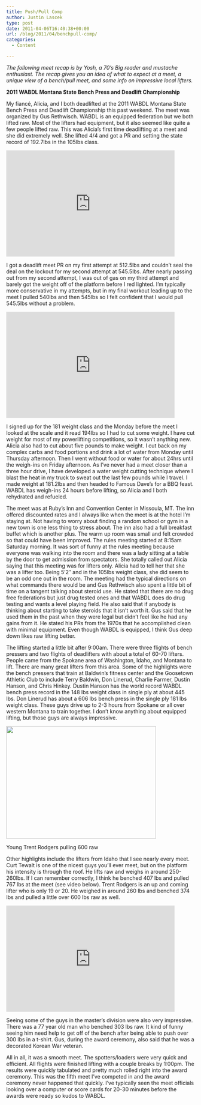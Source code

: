 ```yaml
---
title: Push/Pull Comp
author: Justin Lascek
type: post
date: 2011-04-06T16:40:38+00:00
url: /blog/2011/04/benchpull-comp/
categories:
  - Content

---
```

_The following meet recap is by Yosh, a 70&#8217;s Big reader and mustache enthusiast. The recap gives you an idea of what to expect at a meet, a unique view of a bench/pull meet, and some info on impressive local lifters._
  

  
**2011 WABDL Montana State Bench Press and Deadlift Championship**
  

  
My fiancé, Alicia, and I both deadlifted at the 2011 WABDL Montana State Bench Press and Deadlift Championship this past weekend. The meet was organized by Gus Rethwisch. WABDL is an equipped federation but we both lifted raw. Most of the lifters had equipment, but it also seemed like quite a few people lifted raw. This was Alicia&#8217;s first time deadlifting at a meet and she did extremely well. She lifted 4/4 and got a PR and setting the state record of 192.7lbs in the 105lbs class.
  
<iframe title="YouTube video player" width="450" height="283" src="http://www.youtube.com/embed/TXzHk9VoKN8" frameborder="0" allowfullscreen></iframe>
  

  
I got a deadlift meet PR on my first attempt at 512.5lbs and couldn&#8217;t seal the deal on the lockout for my second attempt at 545.5lbs. After nearly passing out from my second attempt, I was out of gas on my third attempt and barely got the weight off of the platform before I red lighted. I&#8217;m typically more conservative in my attempts, but in my final workout leading up to the meet I pulled 540lbs and then 545lbs so I felt confident that I would pull 545.5lbs without a problem.
  

  
<iframe title="YouTube video player" width="450" height="283" src="http://www.youtube.com/embed/V0sYzByLBzQ" frameborder="0" allowfullscreen></iframe>
  

  
I signed up for the 181 weight class and the Monday before the meet I looked at the scale and it read 194lbs so I had to cut some weight. I have cut weight for most of my powerlifting competitions, so it wasn&#8217;t anything new. Alicia also had to cut about five pounds to make weight. I cut back on my complex carbs and food portions and drink a lot of water from Monday until Thursday afternoon. Then I went without food or water for about 24hrs until the weigh-ins on Friday afternoon. As I&#8217;ve never had a meet closer than a three hour drive, I have developed a water weight cutting technique where I blast the heat in my truck to sweat out the last few pounds while I travel. I made weight at 181.2lbs and then headed to Famous Dave&#8217;s for a BBQ feast. WABDL has weigh-ins 24 hours before lifting, so Alicia and I both rehydrated and refueled.
  

  
The meet was at Ruby&#8217;s Inn and Convention Center in Missoula, MT. The inn offered discounted rates and I always like when the meet is at the hotel I&#8217;m staying at. Not having to worry about finding a random school or gym in a new town is one less thing to stress about. The inn also had a full breakfast buffet which is another plus. The warm up room was small and felt crowded so that could have been improved. The rules meeting started at 8:15am Saturday morning. It was sort of funny at the rules meeting because everyone was walking into the room and there was a lady sitting at a table by the door to get admission from spectators. She totally called out Alicia saying that this meeting was for lifters only. Alicia had to tell her that she was a lifter too. Being 5&#8217;2&#8243; and in the 105lbs weight class, she did seem to be an odd one out in the room. The meeting had the typical directions on what commands there would be and Gus Rethwisch also spent a little bit of time on a tangent talking about steroid use. He stated that there are no drug free federations but just drug tested ones and that WABDL does do drug testing and wants a level playing field. He also said that if anybody is thinking about starting to take steroids that it isn&#8217;t worth it. Gus said that he used them in the past when they were legal but didn&#8217;t feel like he had any gains from it. He stated his PRs from the 1970s that he accomplished clean with minimal equipment. Even though WABDL is equipped, I think Gus deep down likes raw lifting better.
  

  
The lifting started a little bit after 9:00am. There were three flights of bench pressers and two flights of deadlifters with about a total of 60-70 lifters. People came from the Spokane area of Washington, Idaho, and Montana to lift. There are many great lifters from this area. Some of the highlights were the bench pressers that train at Baldwin&#8217;s fitness center and the Goosetown Athletic Club to include Terry Baldwin, Don Linerud, Charlie Farmer, Dustin Hanson, and Chris Hinkey. Dustin Hanson has the world record WABDL bench press record in the 148 lbs weight class in single ply at about 445 lbs. Don Linerud has about a 606 lbs bench press in the single ply 181 lbs weight class. These guys drive up to 2-3 hours from Spokane or all over western Montana to train together. I don&#8217;t know anything about equipped lifting, but those guys are always impressive.
  

  


<div id="attachment_3872" style="width: 410px" class="wp-caption aligncenter">
  <a href="/2011/04/198962_1868398946402_1133910004_2153558_7578836_n.jpg"><img aria-describedby="caption-attachment-3872" data-attachment-id="3872" data-permalink="/blog/2011/04/benchpull-comp/198962_1868398946402_1133910004_2153558_7578836_n/" data-orig-file="/2011/04/198962_1868398946402_1133910004_2153558_7578836_n.jpg" data-orig-size="640,480" data-comments-opened="1" data-image-meta="{&quot;aperture&quot;:&quot;0&quot;,&quot;credit&quot;:&quot;&quot;,&quot;camera&quot;:&quot;&quot;,&quot;caption&quot;:&quot;&quot;,&quot;created_timestamp&quot;:&quot;0&quot;,&quot;copyright&quot;:&quot;&quot;,&quot;focal_length&quot;:&quot;0&quot;,&quot;iso&quot;:&quot;0&quot;,&quot;shutter_speed&quot;:&quot;0&quot;,&quot;title&quot;:&quot;&quot;}" data-image-title="198962_1868398946402_1133910004_2153558_7578836_n" data-image-description="" data-medium-file="/2011/04/198962_1868398946402_1133910004_2153558_7578836_n-400x300.jpg" data-large-file="/2011/04/198962_1868398946402_1133910004_2153558_7578836_n.jpg" src="/2011/04/198962_1868398946402_1133910004_2153558_7578836_n-400x300.jpg" alt="" title="198962_1868398946402_1133910004_2153558_7578836_n" width="400" height="300" class="size-medium wp-image-3872" srcset="/2011/04/198962_1868398946402_1133910004_2153558_7578836_n-400x300.jpg 400w, /2011/04/198962_1868398946402_1133910004_2153558_7578836_n.jpg 640w" sizes="(max-width: 400px) 100vw, 400px" /></a>
  
  <p id="caption-attachment-3872" class="wp-caption-text">
    Young Trent Rodgers pulling 600 raw
  </p>
</div>


  

  
Other highlights include the lifters from Idaho that I see nearly every meet. Curt Tewalt is one of the nicest guys you&#8217;ll ever meet, but on the platform his intensity is through the roof. He lifts raw and weighs in around 250-260lbs. If I can remember correctly, I think he benched 407 lbs and pulled 767 lbs at the meet (see video below). Trent Rodgers is an up and coming lifter who is only 19 or 20. He weighed in around 260 lbs and benched 374 lbs and pulled a little over 600 lbs raw as well.
  

  
<iframe title="YouTube video player" width="450" height="283" src="http://www.youtube.com/embed/qi-2ctUJXQg" frameborder="0" allowfullscreen></iframe>
  

  
Seeing some of the guys in the master&#8217;s division were also very impressive. There was a 77 year old man who benched 303 lbs raw. It kind of funny seeing him need help to get off of the bench after being able to push over 300 lbs in a t-shirt. Gus, during the award ceremony, also said that he was a decorated Korean War veteran.
  

  
All in all, it was a smooth meet. The spotters/loaders were very quick and efficient. All flights were finished lifting with a couple breaks by 1:00pm. The results were quickly tabulated and pretty much rolled right into the award ceremony. This was the fifth meet I&#8217;ve competed in and the award ceremony never happened that quickly. I&#8217;ve typically seen the meet officials looking over a computer or score cards for 20-30 minutes before the awards were ready so kudos to WABDL.
